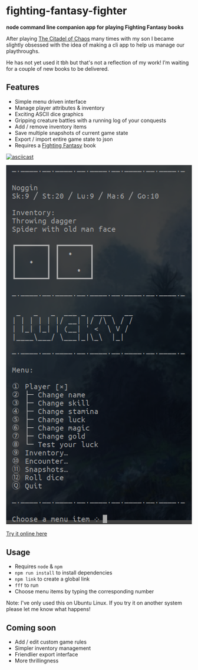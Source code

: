# fighting-fantasy-fighter

__node command line companion app for playing Fighting Fantasy books__

After playing [The Citadel of Chaos](https://en.wikipedia.org/wiki/The_Citadel_of_Chaos) many times with my son I became slightly obsessed with the idea of making a cli app to help us manage our playthroughs.

He has not yet used it tbh but that's not a reflection of my work! I’m waiting for a couple of new books to be delivered.

## Features

* Simple menu driven interface
* Manage player attributes & inventory
* Exciting ASCII dice graphics
* Gripping creature battles with a running log of your conquests
* Add / remove inventory items
* Save multiple snapshots of current game state
* Export / import entire game state to json
* Requires a [Fighting Fantasy](https://www.fightingfantasy.com/) book

[![asciicast](https://asciinema.org/a/NyuH60uscxmMojHMget8f0Itq.svg)](https://asciinema.org/a/NyuH60uscxmMojHMget8f0Itq)

![Screengrab of the app](./fff-grab.png)

[Try it online here](https://repl.it/@danfarrow/fighting-fantasy-fighter)

## Usage

* Requires `node` & `npm`
* `npm run install` to install dependencies
* `npm link` to create a global link
* `fff` to run
* Choose menu items by typing the corresponding number

Note: I've only used this on Ubuntu Linux. If you try it on another system please let me know what happens!

## Coming soon

* Add / edit custom game rules
* Simpler inventory management
* Friendlier export interface
* More thrillingness
